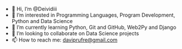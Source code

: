 - 👋 Hi, I’m @Deividiii
- 👀 I’m interested in Programming Languages, Program Development, Python and Data Science
- 🌱 I’m currently learning Python, Git and GitHub, Web2Py and Django
- 💞️ I’m looking to collaborate on Data Science projects
- 📫 How to reach me: daviprufre@gmail.com

<!---
Deividiii/Deividiii is a ✨ special ✨ repository because its `README.md` (this file) appears on your GitHub profile.
You can click the Preview link to take a look at your changes.
--->
